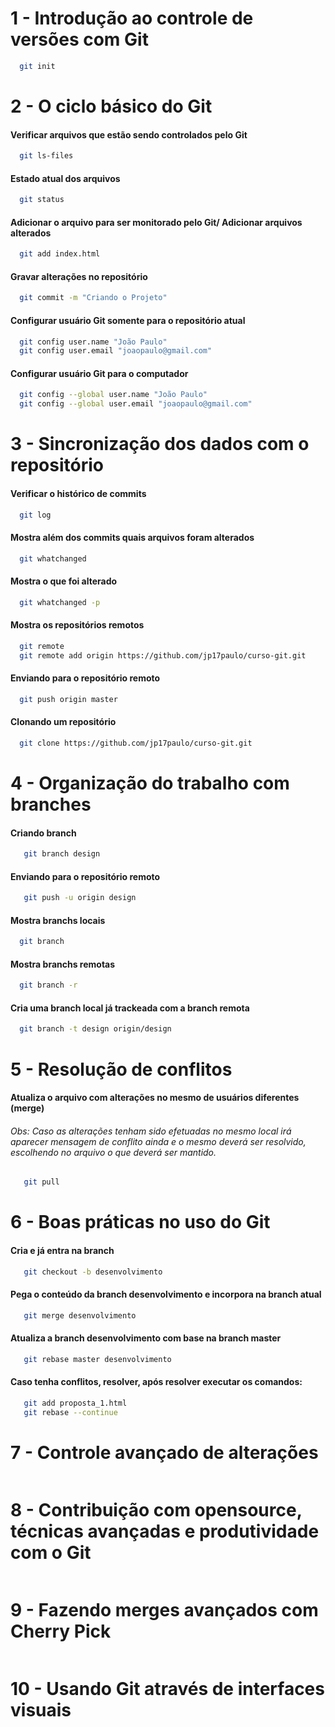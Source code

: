 # 1 - Introdução ao controle de versões com Git
``` bash 
  git init

```
# 2 - O ciclo básico do Git
#### Verificar arquivos que estão sendo controlados pelo Git
``` bash 
  git ls-files
```

#### Estado atual dos arquivos
``` bash 
  git status

```
#### Adicionar o arquivo para ser monitorado pelo Git/ Adicionar arquivos alterados
``` bash 
  git add index.html
```

#### Gravar alterações no repositório
``` bash 
  git commit -m "Criando o Projeto"
```

#### Configurar usuário Git somente para o repositório atual
``` bash 
  git config user.name "João Paulo"
  git config user.email "joaopaulo@gmail.com"
```

#### Configurar usuário Git para o computador
``` bash 
  git config --global user.name "João Paulo"
  git config --global user.email "joaopaulo@gmail.com"
```
# 3 -  Sincronização dos dados com o repositório
#### Verificar o histórico de commits
``` bash
  git log 
```

#### Mostra além dos commits quais arquivos foram alterados
``` bash
  git whatchanged
```

#### Mostra o que foi alterado
``` bash
  git whatchanged -p
```
#### Mostra os repositórios remotos
``` bash
  git remote
  git remote add origin https://github.com/jp17paulo/curso-git.git
```
#### Enviando para o repositório remoto
``` bash
  git push origin master
```
#### Clonando um repositório
``` bash
  git clone https://github.com/jp17paulo/curso-git.git
```
# 4 - Organização do trabalho com branches

#### Criando branch
``` bash
   git branch design
```

#### Enviando para o repositório remoto
``` bash
   git push -u origin design
```

#### Mostra branchs locais
``` bash
  git branch
```

#### Mostra branchs remotas
``` bash
  git branch -r
```

#### Cria uma branch local já trackeada com a branch remota
``` bash
  git branch -t design origin/design
```

# 5 - Resolução de conflitos
#### Atualiza o arquivo com alterações no mesmo de usuários diferentes (merge)
###### Obs: Caso as alterações tenham sido efetuadas no mesmo local irá aparecer mensagem de conflito ainda e o mesmo deverá ser resolvido, escolhendo no arquivo o que deverá ser mantido.
``` bash
   git pull
```
# 6 - Boas práticas no uso do Git

#### Cria e já entra na branch
``` bash
   git checkout -b desenvolvimento
```

#### Pega o conteúdo da branch desenvolvimento e incorpora na branch atual
``` bash
   git merge desenvolvimento
```

#### Atualiza a branch desenvolvimento com base na branch master
``` bash
   git rebase master desenvolvimento
```

#### Caso tenha conflitos, resolver, após resolver executar os comandos:
``` bash
   git add proposta_1.html
   git rebase --continue
```

# 7 - Controle avançado de alterações
``` bash

```

# 8 - Contribuição com opensource, técnicas avançadas e produtividade com o Git
``` bash


```

# 9 - Fazendo merges avançados com Cherry Pick
``` bash


```

# 10 - Usando Git através de interfaces visuais
``` bash


```


